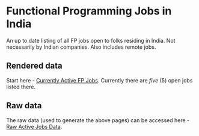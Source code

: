 # Functional Programming Jobs in India
An up to date listing of all FP jobs open to folks residing in India. Not necessarily by Indian companies. Also includes remote jobs.

## Rendered data

Start here - [Currently Active FP Jobs](https://github.com/fpindia/jobs/blob/main/rendered/active.md). Currently there are *five* (5) open jobs listed there.

## Raw data

The raw data (used to generate the above pages) can be accessed here - [Raw Active Jobs Data](https://github.com/fpindia/jobs/blob/main/raw/active.csv).

